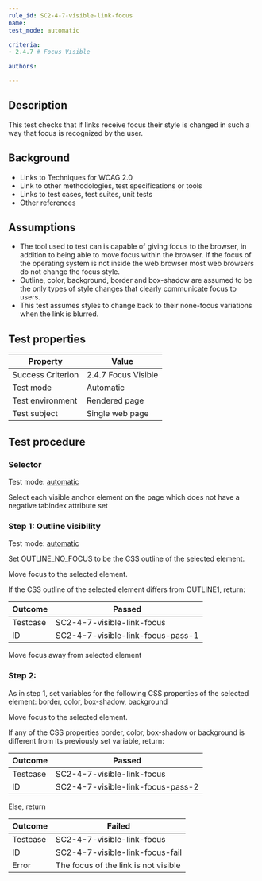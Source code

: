 ```yaml
---
rule_id: SC2-4-7-visible-link-focus 
name: 
test_mode: automatic

criteria:
- 2.4.7 # Focus Visible

authors:

---
```


## Description

This test checks that if links receive focus their style is changed in such a way that focus is recognized by the user.

## Background

- Links to Techniques for WCAG 2.0
- Link to other methodologies, test specifications or tools
- Links to test cases, test suites, unit tests
- Other references

## Assumptions

- The tool used to test can is capable of giving focus to the browser, in addition to being able to move focus within the browser. If the focus of the operating system is not inside the web browser most web browsers do not change the focus style.
- Outline, color, background, border and box-shadow are assumed to be the only types of style changes that clearly communicate focus to users.
- This test assumes styles to change back to their none-focus variations when the link is blurred.

## Test properties

| Property          | Value
|-------------------|----
| Success Criterion | 2.4.7 Focus Visible
| Test mode         | Automatic
| Test environment  | Rendered page
| Test subject      | Single web page

## Test procedure

### Selector

Test mode: [automatic][AUTO]

Select each visible anchor element on the page which does not have a negative tabindex attribute set

### Step 1: Outline visibility

Test mode: [automatic][AUTO]

Set OUTLINE_NO_FOCUS to be the CSS outline of the selected element.

Move focus to the selected element.

If the CSS outline of the selected element differs from OUTLINE1, return:

| Outcome  | Passed
|----------|-----
| Testcase | SC2-4-7-visible-link-focus
| ID       | SC2-4-7-visible-link-focus-pass-1

Move focus away from selected element

### Step 2:

As in step 1, set variables for the following CSS properties of the selected element: border, color, box-shadow, background

Move focus to the selected element.

If any of the CSS properties border, color, box-shadow or background is different from its previously set variable, return:

| Outcome  | Passed
|----------|-----
| Testcase | SC2-4-7-visible-link-focus
| ID       | SC2-4-7-visible-link-focus-pass-2

Else, return

| Outcome  | Failed
|----------|-----
| Testcase | SC2-4-7-visible-link-focus
| ID       | SC2-4-7-visible-link-focus-fail
| Error    | The focus of the link is not visible

[AUTO]: ../pages/test-modes.html#automatic
[MANUAL]: ../pages/test-modes.html#manual